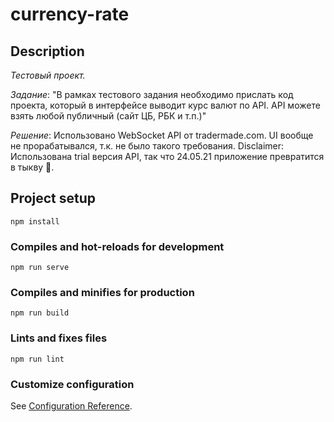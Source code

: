 # currency-rate

## Description

_Тестовый проект._

_Задание_: "В рамках тестового задания необходимо прислать код проекта, который в интерфейсе выводит курс валют по API. API можете взять любой публичный (сайт ЦБ, РБК и т.п.)"

_Решение_: Использовано WebSocket API от tradermade.com. UI вообще не прорабатывался, т.к. не было такого требования.
Disclaimer: Использована trial версия API, так что 24.05.21 приложение превратится в тыкву 🎃.

## Project setup

```
npm install
```

### Compiles and hot-reloads for development

```
npm run serve
```

### Compiles and minifies for production

```
npm run build
```

### Lints and fixes files

```
npm run lint
```

### Customize configuration

See [Configuration Reference](https://cli.vuejs.org/config/).
